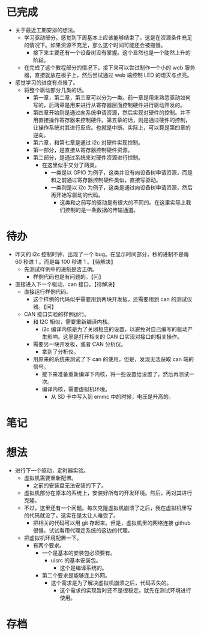 # 已完成
- 关于最近工期安排的想法。
	- 学习驱动部分，感觉到下周基本上应该能够结束了。这是在资源条件充足的情况下。如果资源不充足，那么这个时间可能还会被拖慢。
		- 接下来主要还有一个设备树没有掌握。这个显然也是一个陡然上升的阶段。
	- 在完成了这个教程部分的情况下，接下来可以尝试制作一个小的 web 服务器，直接就放在板子上，然后尝试通过 web 端控制 LED 的熄灭与点亮。
- 感觉学习的进度有点慢了。
	- 将整个驱动部分几类的话。
		- 第一章，第二章，第三章可以分为一类。前一章是用来熟悉驱动如何写的，后两章是用来进行从寄存器层面控制硬件进行驱动开发的。
		- 第四章开始则是通过向系统申请资源，然后实现对硬件的控制。并不用直接操作寄存器来控制硬件。第五章的话，则是通过硬件的控制，让操作系统对其进行反应。也就是中断。实际上，可以算是第四章的逆向。
		- 第六章，和第七章是通过 i2c 对硬件实现控制。
		- 第一部分，是直接从寄存器控制硬件资源。
		- 第二部分，是通过系统来对硬件资源进行控制。
			- 在这里似乎又分了两类。
				- 一类是以 GPIO 为例子，这类并没有向设备树申请资源，而是和之前通过寄存器控制硬件类似，直接写驱动。
				- 一类则是以 i2c 为例子，这类是通过向设备树申请资源，然后再开始写驱动的代码。
					- 这类和之前写的驱动是有很大的不同的。在这里实际上我们控制的是一条数据的传输通道。
# 待办
- 昨天的 i2c 控制时钟，出现了一个 bug。在显示时间部分，秒的进制不是每 60 秒进 1 。而是每 100 秒进 1 。【待解决】
	- 先测试样例中的进制是否正确。
		- 样例代码也是有问题的。【问】
- 直接进入下一个驱动，can 接口。【待解决】
	- 直接运行样例代码。
		- 这个样例的代码似乎需要用到两块开发板，还需要用到 can 的测试仪器。【问】
	- CAN 接口实验的样例运行。
		- 和 I2C 相似，需要重新编译内核。
			- i2c 编译内核是为了关闭相应的设置，以避免对自己编写的驱动产生影响。这里是打开相关的 CAN 口实现对接口的相关操作。
		- 需要另一块开发板，或者 CAN 分析仪。
			- 拿到了分析仪。
		- 用原来的系统来测试了下 can 的使用，但是，发现无法获取 can 端的信号。
			- 接下来准备重新编译下内核，将一些设置给设置了，然后再测试一次。
			- 编译内核，需要虚拟机环境。
				- 从 SD 卡中写入到 emmc 中的时候，电压是升高的。

# 笔记

# 想法
- 进行下一个驱动，定时器实验。
	- 虚拟机需要重新配置。
		- 之前的安装盘无法安装的下了。
	- 虚拟机部分在原本的系统上，安装好所有的开发环境。然后，再对其进行克隆。
	- 不过，这里还有一个问题。每次克隆虚拟机崩溃了之后，我在虚拟机里写的代码就没了，这实在是太让人难受了。
		- 把相关的代码可以用 git 存起来。但是，虚拟机里的网络连接 github 很慢。试试看用代理走系统的这边的代理。
	- 把虚拟机环境配置一下。
		- 有两个要求。
			- 一个是基本的安装包必须要有。
				- uisrc 的基本安装包。
					- 这个是编译系统的。
			- 第二个要求是能够连上外网。
				- 这个需求是为了解决虚拟机崩溃之后，代码丢失的。
					- 这个需求的实现暂时还不是很稳定。就先在测试环境进行使用。
# 存档
